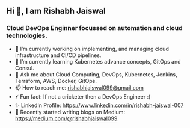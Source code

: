 ## Hi 👋, I am Rishabh Jaiswal

### Cloud DevOps Enginner focussed on automation and cloud technologies.

- 🔭 I’m currently working on implementing, and managing cloud infrastructure and CI/CD pipelines.
- 🌱 I’m currently learning Kubernetes advance concepts, GitOps and Consul.
- 💬 Ask me about Cloud Computing, DevOps, Kubernetes, Jenkins, Terraform, AWS, Docker, GitOps.
- 📫 How to reach me: rishabhjaiswal099@gmail.com
- ⚡ Fun fact: If not a cricketer then a DevOps Engineer :)
- ✨ LinkedIn Profile: https://www.linkedin.com/in/rishabh-jaiswal-007
- 👯 Recently started writing blogs on Medium: https://medium.com/@rishabhjaiswal099

<!--
**rishabh7git/rishabh7git** is a ✨ _special_ ✨ repository because its `README.md` (this file) appears on your GitHub profile.

Here are some ideas to get you started:

- 🔭 I’m currently working on ...
- 🌱 I’m currently learning ...
- 👯 I’m looking to collaborate on ...
- 🤔 I’m looking for help with ...
- 💬 Ask me about ...
- 📫 How to reach me: ...
- 😄 Pronouns: ...
- ⚡ Fun fact: ...
-->
